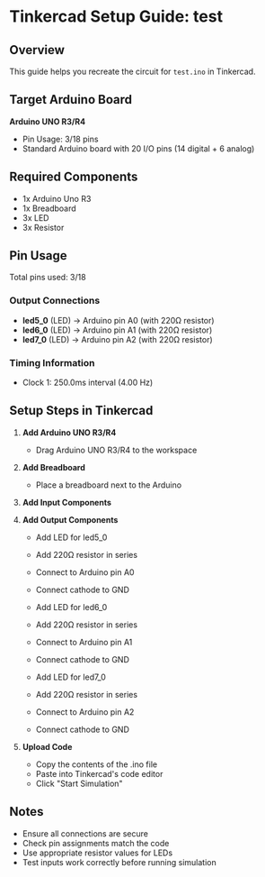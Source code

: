 # Tinkercad Setup Guide: test

## Overview
This guide helps you recreate the circuit for `test.ino` in Tinkercad.

## Target Arduino Board
**Arduino UNO R3/R4**
- Pin Usage: 3/18 pins
- Standard Arduino board with 20 I/O pins (14 digital + 6 analog)

## Required Components
- 1x Arduino Uno R3
- 1x Breadboard
- 3x LED
- 3x Resistor

## Pin Usage
Total pins used: 3/18

### Output Connections
- **led5_0** (LED) → Arduino pin A0 (with 220Ω resistor)
- **led6_0** (LED) → Arduino pin A1 (with 220Ω resistor)
- **led7_0** (LED) → Arduino pin A2 (with 220Ω resistor)

### Timing Information
- Clock 1: 250.0ms interval (4.00 Hz)

## Setup Steps in Tinkercad

1. **Add Arduino UNO R3/R4**
   - Drag Arduino UNO R3/R4 to the workspace

2. **Add Breadboard**
   - Place a breadboard next to the Arduino

3. **Add Input Components**
4. **Add Output Components**
   - Add LED for led5_0
   - Add 220Ω resistor in series
   - Connect to Arduino pin A0
   - Connect cathode to GND

   - Add LED for led6_0
   - Add 220Ω resistor in series
   - Connect to Arduino pin A1
   - Connect cathode to GND

   - Add LED for led7_0
   - Add 220Ω resistor in series
   - Connect to Arduino pin A2
   - Connect cathode to GND

5. **Upload Code**
   - Copy the contents of the .ino file
   - Paste into Tinkercad's code editor
   - Click "Start Simulation"

## Notes
- Ensure all connections are secure
- Check pin assignments match the code
- Use appropriate resistor values for LEDs
- Test inputs work correctly before running simulation
